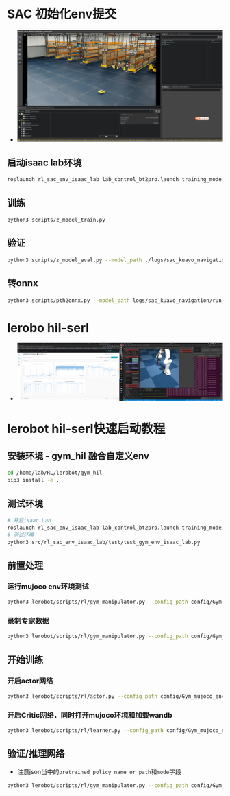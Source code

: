 # SAC 初始化env提交
* ![环境演示](./IMG/image.png)

## 启动isaac lab环境
```bash
roslaunch rl_sac_env_isaac_lab lab_control_bt2pro.launch training_mode:=true
```

## 训练
```bash
python3 scripts/z_model_train.py
```

## 验证
```bash
python3 scripts/z_model_eval.py --model_path ./logs/sac_kuavo_navigation/run_20250619_115642/checkpoints/model_ep1500.pth 
```

## 转onnx
```bash
python3 scripts/pth2onnx.py --model_path logs/sac_kuavo_navigation/run_20250619_115642/checkpoints/model_ep1500.pth --output_path logs/sac_kuavo_navigation/run_20250619_115642/onnx/model_ep1500.onnx
```

# lerobo hil-serl
* ![lerobo-rlpd](./IMG/lerobo-rlpd.jpg)
# lerobot hil-serl快速启动教程
## 安装环境 - gym_hil 融合自定义env
```bash
cd /home/lab/RL/lerobot/gym_hil
pip3 install -e .
```
## 测试环境
```bash
# 开启isaac Lab
roslaunch rl_sac_env_isaac_lab lab_control_bt2pro.launch training_mode:=true
# 测试环境
python3 src/rl_sac_env_isaac_lab/test/test_gym_env_isaac_lab.py
```
## 前置处理
### 运行mujoco env环境测试
```bash
python3 lerobot/scripts/rl/gym_manipulator.py --config_path config/Gym_mujoco_env/gym_collect/gym_hil_env_xbox_null.json
```

### 录制专家数据
```bash
python3 lerobot/scripts/rl/gym_manipulator.py --config_path config/Gym_mujoco_env/gym_collect/gym_hil_env_xbox_record.json
```

## 开始训练
### 开启actor网络
```bash
python3 lerobot/scripts/rl/actor.py --config_path config/Gym_mujoco_env/train/train_gym_hil_env_xbox.json
``` 

### 开启Critic网络，同时打开mujoco环境和加载wandb
```bash
python3 lerobot/scripts/rl/learner.py --config_path config/Gym_mujoco_env/train/train_gym_hil_env_xbox.json 
```

## 验证/推理网络
* 注意json当中的`pretrained_policy_name_or_path`和`mode`字段
```bash
python3 lerobot/scripts/rl/gym_manipulator.py --config_path config/Gym_mujoco_env/eval/gym_hil_env_xbox_eval.json
```